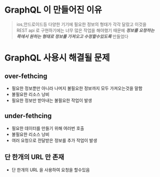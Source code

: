 # GraphQL 이 만들어진 이유

> ios,안드로이드등 다양한 기기에 필요한 정보의 형태가 각각 달랐고 이것을 REST api 로 구현하기에는 너무 많은 작업을 해야했기 때문에 _**정보를 요청하는 쪽에서 원하는 형태로 정보를 가져오고 수정할수있도록**_ 만들었다

# GraphQL 사용시 해결될 문제

## over-fethcing

- 필요한 정보뿐만 아니라 나머지 불필요한 정보까지 모두 가져오는것을 말함
- 불필요한 리소스 낭비
- 필요한 정보만 받아내는 불필요한 작업이 발생

## under-fethcing

- 필요한 데이터를 만들기 위해 여러번 호출
- 불필요한 리소스 낭비
- 여러 요청으로 전달받은 정보를 추가 작업이 발생

## 단 한개의 URL 만 존재

- 단 한개의 URL 을 사용하여 요청을 할수있음
